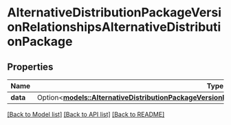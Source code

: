 # AlternativeDistributionPackageVersionRelationshipsAlternativeDistributionPackage

## Properties

Name | Type | Description | Notes
------------ | ------------- | ------------- | -------------
**data** | Option<[**models::AlternativeDistributionPackageVersionRelationshipsAlternativeDistributionPackageData**](AlternativeDistributionPackageVersion_relationships_alternativeDistributionPackage_data.md)> |  | [optional]

[[Back to Model list]](../README.md#documentation-for-models) [[Back to API list]](../README.md#documentation-for-api-endpoints) [[Back to README]](../README.md)


